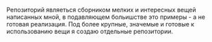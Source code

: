 Репозиторий являеться сборником мелких и интересных вещей написанных мной, в подавляющем больишстве это примеры - а не готовая реализация.
Под более крупные, значемые и готовые к использованию вещи я создаю отдельные репозитории.
